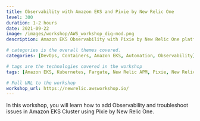 ```yaml
---
title: Observability with Amazon EKS and Pixie by New Relic One 
level: 300
duration: 1-2 hours
date: 2021-09-22
image: /images/workshop/AWS_workshop_dig-mod.png
description: Amazon EKS Observability with Pixie by New Relic One platform 

# categories is the overall themes covered. 
categories: [DevOps, Containers, Amazon EKS, Automation, Observability]

# tags are the technologies covered in the workshop
tags: [Amazon EKS, Kubernetes, Fargate, New Relic APM, Pixie, New Relic One Dashboards]

# Full URL to the workshop
workshop_url: https://newrelic.awsworkshop.io/
---
```


In this workshop, you will learn how to add Observability and troubleshoot issues in Amazon EKS Cluster using Pixie by New Relic One.